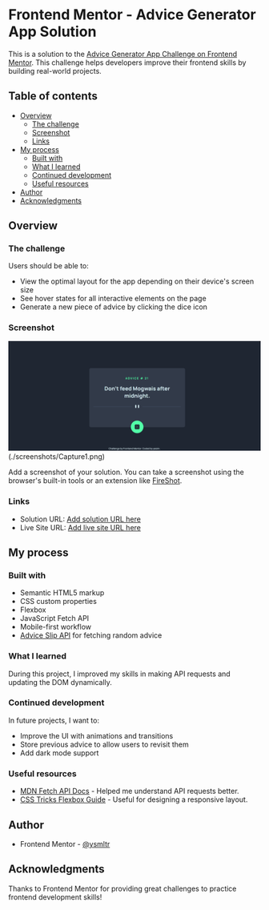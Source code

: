 # Frontend Mentor - Advice Generator App Solution

This is a solution to the [Advice Generator App Challenge on Frontend Mentor](https://www.frontendmentor.io/challenges/advice-generator-app-QdUG-13db). This challenge helps developers improve their frontend skills by building real-world projects.

## Table of contents

- [Overview](#overview)
  - [The challenge](#the-challenge)
  - [Screenshot](#screenshot)
  - [Links](#links)
- [My process](#my-process)
  - [Built with](#built-with)
  - [What I learned](#what-i-learned)
  - [Continued development](#continued-development)
  - [Useful resources](#useful-resources)
- [Author](#author)
- [Acknowledgments](#acknowledgments)

## Overview

### The challenge

Users should be able to:

- View the optimal layout for the app depending on their device's screen size
- See hover states for all interactive elements on the page
- Generate a new piece of advice by clicking the dice icon

### Screenshot

![Project Screenshot](./screenshots/Capture.PNG)<br>(./screenshots/Capture1.png)

Add a screenshot of your solution. You can take a screenshot using the browser's built-in tools or an extension like [FireShot](https://getfireshot.com/).

### Links

- Solution URL: [Add solution URL here](https://github.com/ysmltr/advice-generator-app-main)
- Live Site URL: [Add live site URL here](https://advice-generator-app-main-tpp5.vercel.app)

## My process

### Built with

- Semantic HTML5 markup
- CSS custom properties
- Flexbox
- JavaScript Fetch API
- Mobile-first workflow
- [Advice Slip API](https://api.adviceslip.com) for fetching random advice

### What I learned

During this project, I improved my skills in making API requests and updating the DOM dynamically.

### Continued development

In future projects, I want to:

- Improve the UI with animations and transitions
- Store previous advice to allow users to revisit them
- Add dark mode support

### Useful resources

- [MDN Fetch API Docs](https://developer.mozilla.org/en-US/docs/Web/API/Fetch_API) - Helped me understand API requests better.
- [CSS Tricks Flexbox Guide](https://css-tricks.com/snippets/css/a-guide-to-flexbox/) - Useful for designing a responsive layout.

## Author

- Frontend Mentor - [@ysmltr](https://www.frontendmentor.io/profile/ysmltr)

## Acknowledgments

Thanks to Frontend Mentor for providing great challenges to practice frontend development skills!

